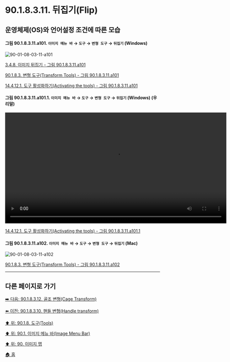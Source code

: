 # 90.1.8.3.11. 뒤집기(Flip)
## 운영체제(OS)와 언어설정 조건에 따른 모습

<a id="90-01-08-03-11-a101"></a>

#### 그림 90.1.8.3.11.a101. `이미지 메뉴 바` → `도구` → `변형 도구` → `뒤집기` (Windows)
![90-01-08-03-11-a101](https://github.com/wonder13662/gimp/assets/15767104/c600ff82-fda1-41f0-b5dd-2474dc062e24)

[3.4.8. 이미지 뒤집기 - 그림 90.1.8.3.11.a101](./03-04-08-flip-an-image.md#90-01-08-03-11-a101)

[90.1.8.3. 변형 도구(Transform Tools) - 그림 90.1.8.3.11.a101](./90-01-08-03-00-transform_tools.md#90-01-08-03-11-a101)

[14.4.12.1. 도구 활성화하기(Activating the tools) - 그림 90.1.8.3.11.a101](./14-04-12-01-activating_the_tool.md#90-01-08-03-11-a101)

<a id="90-01-08-03-11-a101-01"></a>

#### 그림 90.1.8.3.11.a101.1. `이미지 메뉴 바` → `도구` → `변형 도구` → `뒤집기` (Windows) (우리말)
<video controls="controls" width="720" src="https://github.com/wonder13662/gimp/assets/15767104/44876396-e8fa-4109-a7df-13d3162f2b32"></video>

[14.4.12.1. 도구 활성화하기(Activating the tools) - 그림 90.1.8.3.11.a101.1](./14-04-12-01-activating_the_tool.md#90-01-08-03-11-a101-01)

<a id="90-01-08-03-11-a102"></a>

#### 그림 90.1.8.3.11.a102. `이미지 메뉴 바` → `도구` → `변형 도구` → `뒤집기` (Mac)
![90-01-08-03-11-a102](https://github.com/wonder13662/gimp/assets/15767104/29aa472b-1647-4e15-b400-078b228ba664)

[90.1.8.3. 변형 도구(Transform Tools) - 그림 90.1.8.3.11.a102](./90-01-08-03-00-transform_tools.md#90-01-08-03-11-a102)

***

## 다른 페이지로 가기

[➡️ 다음: 90.1.8.3.12. 골조 변형(Cage Transform)](./90-01-08-03-12-cage_transform.md)

[⬅️ 이전: 90.1.8.3.10. 핸들 변형(Handle transform)](./90-01-08-03-10-handle_transform.md)

[⬆️ 위: 90.1.8. 도구(Tools)](./90-01-08-00-tools.md)

[⬆️ 위: 90.1. 이미지 메뉴 바(Image Menu Bar)](./90-01-00-image-menu-bar.md)

[⬆️ 위: 90. 이미지 맵](./90-00-image-map.md)

[🏠 홈](./00-home.md)
